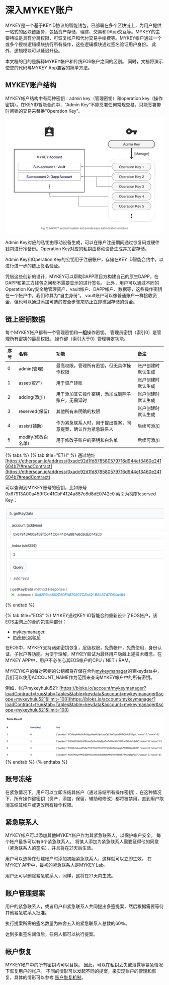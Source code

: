 # 深入MYKEY账户

MYKEY是一个基于KEYID协议的智能钱包，已部署在多个区块链上，为用户提供一站式的区块链服务，包括资产存储、理财、交易和DApp交互等。MYKEY的主要特征是具有分离权限，可恢复帐户和代付交易手续费等。MYKEY帐户通过一个或多个授权逻辑模块执行所有操作，这些逻辑模块通过签名验证用户身份。 此外，逻辑模块可以延迟升级。



本文档的目的是解释MYKEY帐户和传统EOS帐户之间的区别。 同时，文档将演示使您的代码与MYKEY App兼容的简单方法。

## MYKEY账户结构 <a id="mykey&#x6709;&#x5565;&#x4E0D;&#x540C;&#xFF1F;"></a>

MYKEY帐户结构中有两种密钥：admin key（管理密钥）和operation key（操作密钥）。在KEYID智能合约中，“Admin Key”不能签署任何常规交易，只能签署带时间锁的交易来替换“Operation Key”。

![](../.gitbook/assets/image%20%2816%29.png)

Admin Key对应的私钥由移动设备生成，可以在账户注册期间通过恢复码或硬件钱包进行冷备份。Operation Key对应的私钥由移动设备生成并加密存储。

Admin Key和Operation Key的公钥用于注册帐户，存储在KEY ID智能合约中，以进行进一步的链上签名验证。

凭借这些创新的设计，MYKEY可以帮助DAPP项目方构建自己的原生DAPP，在DAPP和第三方钱包之间都不需要显示的进行签名。 此外，用户可以通过不同的Operation Key安全地管理资产、vault帐户、DAPP帐户、数据等，这些操作密钥在一个帐户中，我们称其为“自主身份”。 vault账户可以像普通账户一样接收资金，但也可以通过添加可选的安全步骤来防止立即撤回存储的资金。

## 链上密钥数据 <a id="keydata&#x8868;&#x4E2D;&#x7684;&#x5BC6;&#x94A5;"></a>

每个MYKEY帐户都有**一个**管理密钥和**一组**操作密钥。 管理员密钥（索引0）是管理所有密钥的最高权限。 操作键（索引大于0）管理特定功能。

| 序号 | 名称 | 功能 | 备注 |
| :--- | :--- | :--- | :--- |
| 0 | admin\(管理\) | 最高权限，管理所有密钥，但无具体操作权限 | 账户创建时默认生成 |
| 1 | asset\(资产\) | 用于资产转账 | 账户创建时默认生成 |
| 2 | adding\(添加\) | 用于添加其它操作密钥，添加或删除子账户，无需延时 | 账户创建时默认生成 |
| 3 | reserved\(保留\) | 其他所有未明确的权限 | 账户创建时默认生成 |
| 4 | assist\(辅助\) | 作为紧急联系人时，用于提出提案，同意提案，确认作为紧急联系人 | 后续可添加 |
| 5 | modify\(修改白名单\) | 用于修改子账户的密钥和白名单 | 后续可添加 |

{% tabs %}
{% tab title="ETH" %}
通过地址 [https://etherscan.io/address/0xadc92d1fd878580579716d944ef3460e241604b7\#readContract](https://etherscan.io/address/0xadc92d1fd878580579716d944ef3460e241604b7#readContract)

可以查询到MYKEY账号的密钥，比如账号0x67913A00a459fCd41CbF4124a887e8d8dE0742c0 索引为3的Reserved Key：

![](../.gitbook/assets/image%20%2817%29.png)
{% endtab %}

{% tab title="EOS" %}
MYKEY通过KEY ID智能合约重新设计了EOS帐户，该EOS主网上的合约包含两部分：

* [mykeymanager](https://bloks.io/account/mykeymanager)
* [mykeylogica1](https://bloks.io/account/mykeylogica1)

在EOS中，MYKEY支持诸如密钥恢复，层级权限，免费帐户，免费使用，身份认证，子帐户等功能。为便于理解，MYKEY尝试为最终用户隐藏上述技术概念。在MYKEY APP中，用户不必关心其EOS帐户的CPU / NET / RAM。

MYKEY帐户的每对密钥的公钥都将存储在合约[mykeymanager](https://bloks.io/account/mykeymanager)的表keydata中，我们可以使用ACCOUNT\_NAME作为范围来查询MYKEY帐户中的所有密钥。

例如，帐户mykeyhulu521: [https://bloks.io/account/mykeymanager?loadContract=true&tab=Tables&table=keydata&account=mykeymanager&scope=mykeyhulu521&limit=100](https://bloks.io/account/mykeymanager?loadContract=true&tab=Tables&table=keydata&account=mykeymanager&scope=mykeyhulu521&limit=100)

![](../.gitbook/assets/image%20%2818%29.png)
{% endtab %}
{% endtabs %}

## 账号冻结

在紧急情况下，用户可以立即冻结其帐户（通过冻结所有操作密钥），在这种情况下，所有操作键密钥（资产，添加，保留，辅助和修改）都将被禁用，直到用户取消冻结其帐户或更改所有操作权限。

## 紧急联系人

MYKEY帐户可以添加其他MYKEY帐户作为其紧急联系人，以保护帐户安全。 每个帐户最多可以有6个紧急联系人。 将某人添加为紧急联系人需要征得他的同意（紧急联系人的签名），并且将在21天后生效。

用户可以选择在创建帐户时添加初始紧急联系人，这样就可以立即生效。 在MYKEY APP中，最初的紧急联系人是MYKEY Lab。 

用户还可以删除紧急联系人，同样，这将在21天内生效。

## 账户管理提案

用户的紧急联系人，或者用户和紧急联系人共同提出多签提案，然后根据需要等待其他紧急联系人批准。

执行提案所需的签名数量为四舍五入的紧急联系人总数的60％。

达到多重签名阈值后，任何人都可以执行提案。

## 帐户恢复

MYKEY帐户中的所有密钥均可以替换。 因此，可以在私钥丢失或泄露等紧急情况下恢复用户的帐户。 不同的情形可以发起不同的提案，来实现账户的管理和恢复，具体的情形可以参考 [账户恢复机制](../key-id/account-recover.md#duo-qian-ti-an)。



